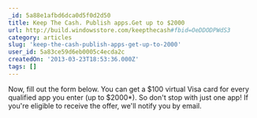 ```yaml
---
_id: 5a88e1afbd6dca0d5f0d2d50
title: Keep The Cash. Publish apps.Get up to $2000
url: http://build.windowsstore.com/keepthecash#fbid=OeDDODPWdS3
category: articles
slug: 'keep-the-cash-publish-apps-get-up-to-2000'
user_id: 5a83ce59d6eb0005c4ecda2c
createdOn: '2013-03-23T18:53:36.000Z'
tags: []
---
```


Now, fill out the form below. You can get a $100 virtual Visa card for every qualified app you enter (up to $2000*). So don't stop with just one app! If you're eligible to receive the offer, we'll notify you by email.
